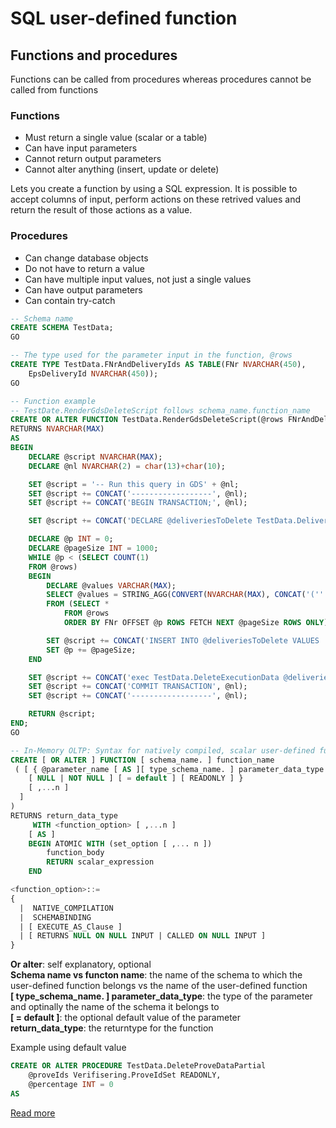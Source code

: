 # SQL user-defined function

## Functions and procedures

Functions can be called from procedures whereas procedures cannot be called from functions

### Functions
- Must return a single value (scalar or a table)
- Can have input parameters
- Cannot return output parameters
- Cannot alter anything (insert, update or delete)

Lets you create a function by using a SQL expression. It is possible to accept columns of input, perform actions on these retrived values and return the result of those actions as a value.

### Procedures
- Can change database objects
- Do not have to return a value
- Can have multiple input values, not just a single values
- Can have output parameters
- Can contain try-catch




```sql
-- Schema name
CREATE SCHEMA TestData;
GO

-- The type used for the parameter input in the function, @rows
CREATE TYPE TestData.FNrAndDeliveryIds AS TABLE(FNr NVARCHAR(450),
    EpsDeliveryId NVARCHAR(450));
GO

-- Function example
-- TestDate.RenderGdsDeleteScript follows schema_name.function_name
CREATE OR ALTER FUNCTION TestData.RenderGdsDeleteScript(@rows FNrAndDeliveryIds READONLY)
RETURNS NVARCHAR(MAX)
AS
BEGIN
    DECLARE @script NVARCHAR(MAX);
    DECLARE @nl NVARCHAR(2) = char(13)+char(10);

    SET @script = '-- Run this query in GDS' + @nl;
    SET @script += CONCAT('------------------', @nl);
    SET @script += CONCAT('BEGIN TRANSACTION;', @nl);

    SET @script += CONCAT('DECLARE @deliveriesToDelete TestData.DeliveryAndUsersTable;', @nl);

    DECLARE @p INT = 0;
    DECLARE @pageSize INT = 1000;
    WHILE @p < (SELECT COUNT(1)
    FROM @rows)
    BEGIN
        DECLARE @values VARCHAR(MAX);
        SELECT @values = STRING_AGG(CONVERT(NVARCHAR(MAX), CONCAT('(''', r.FNr,''', ','''',r.EpsDeliveryId, ''')')),', ')
        FROM (SELECT *
            FROM @rows
            ORDER BY FNr OFFSET @p ROWS FETCH NEXT @pageSize ROWS ONLY) r;

        SET @script += CONCAT('INSERT INTO @deliveriesToDelete VALUES ', @values,';', @nl);
        SET @p += @pageSize;
    END

    SET @script += CONCAT('exec TestData.DeleteExecutionData @deliveriesToDelete;', @nl);
    SET @script += CONCAT('COMMIT TRANSACTION', @nl);
    SET @script += CONCAT('------------------', @nl);

    RETURN @script;
END;
GO

-- In-Memory OLTP: Syntax for natively compiled, scalar user-defined function
CREATE [ OR ALTER ] FUNCTION [ schema_name. ] function_name
 ( [ { @parameter_name [ AS ][ type_schema_name. ] parameter_data_type
    [ NULL | NOT NULL ] [ = default ] [ READONLY ] }
    [ ,...n ]
  ]
)
RETURNS return_data_type
     WITH <function_option> [ ,...n ]
    [ AS ]
    BEGIN ATOMIC WITH (set_option [ ,... n ])
        function_body
        RETURN scalar_expression
    END

<function_option>::=
{
  |  NATIVE_COMPILATION
  |  SCHEMABINDING
  | [ EXECUTE_AS_Clause ]
  | [ RETURNS NULL ON NULL INPUT | CALLED ON NULL INPUT ]
}

```

**Or alter**: self explanatory, optional\
**Schema name vs functon name**: the name of the schema to which the user-defined function belongs vs the name of the user-defined function\
**[ type_schema_name. ] parameter_data_type**: the type of the parameter and optinally the name of the schema it belongs to\
**[ = default ]**: the optional default value of the parameter\
**return_data_type**: the returntype for the function

Example using default value
```sql
CREATE OR ALTER PROCEDURE TestData.DeleteProveDataPartial
    @proveIds Verifisering.ProveIdSet READONLY,
    @percentage INT = 0
AS
```

[Read more](https://learn.microsoft.com/en-us/sql/t-sql/statements/create-function-transact-sql?view=sql-server-ver16)